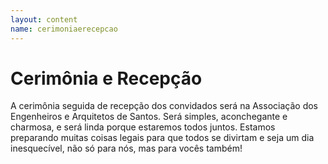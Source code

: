 ```yaml
---
layout: content
name: cerimoniaerecepcao
---
```

# Cerimônia e Recepção

<p class="text-justify">A cerimônia seguida de recepção dos convidados será na Associação dos Engenheiros e Arquitetos de Santos. Será simples, aconchegante e charmosa, e será linda porque estaremos todos juntos. Estamos preparando muitas coisas legais para que todos se divirtam e seja um dia inesquecível, não só para nós, mas para vocês também!</p>

<!-- Map Section -->
<div id="map"></div>